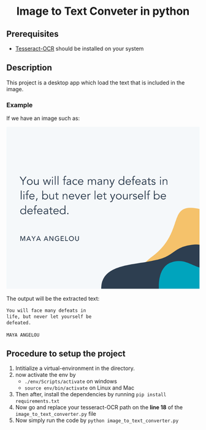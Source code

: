 <div align="center">

# Image to Text Conveter in python

</div>


## Prerequisites

- [Tesseract-OCR](https://tesseract-ocr.github.io/tessdoc/Home.html#500x) should be installed on your system

## Description

This project is a desktop app which load the text that is included in the image.
    
### Example

If we have an image such as:
<div align="center">

![Image](./Images/quote.png)

</div>

The output will be the extracted text:
```
You will face many defeats in
life, but never let yourself be
defeated.

MAYA ANGELOU
```

## Procedure to setup the project

1. Intitialize a virtual-environment in the directory.
1. now activate the env by 
    - `./env/Scripts/activate` on windows
    - `source env/bin/activate` on Linux and Mac
1. Then after, install the dependencies by running `pip install requirements.txt`
1. Now go and replace your tesseract-OCR path on the **line 18** of the `image_to_text_converter.py` file
1. Now simply run the code by `python image_to_text_converter.py`

